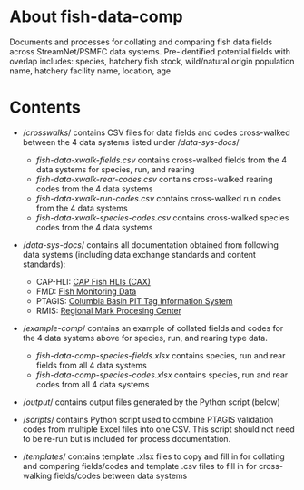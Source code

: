 # About fish-data-comp
Documents and processes for collating and comparing fish data fields across StreamNet/PSMFC data systems. Pre-identified potential fields with overlap includes: species, hatchery fish stock, wild/natural origin population name, hatchery facility name, location, age

# Contents
- /_crosswalks_/ contains CSV files for data fields and codes cross-walked between the 4 data systems listed under /_data-sys-docs_/
	- _fish-data-xwalk-fields.csv_ contains cross-walked fields from the 4 data systems for species, run, and rearing
	- _fish-data-xwalk-rear-codes.csv_ contains cross-walked rearing codes from the 4 data systems
	- _fish-data-xwalk-run-codes.csv_ contains cross-walked run codes from the 4 data systems
	- _fish-data-xwalk-species-codes.csv_ contains cross-walked species codes from the 4 data systems

- /_data-sys-docs_/ contains all documentation obtained from following data systems (including data exchange standards and content standards):
  - CAP-HLI: [CAP Fish HLIs (CAX)](https://www.streamnet.org/home/data-maps/fish-hlis/)
  - FMD: [Fish Monitoring Data](https://www.streamnet.org/home/data-maps/fish-data/)
  - PTAGIS: [Columbia Basin PIT Tag Information System](https://www.ptagis.org/)
  - RMIS: [Regional Mark Procesing Center](https://www.rmpc.org/data-selection/rmis-queries/)
  
- /_example-comp_/ contains an example of collated fields and codes for the 4 data systems above for species, run, and rearing type data.
	- _fish-data-comp-species-fields.xlsx_ contains species, run and rear fields from all 4 data systems
	- _fish-data-comp-species-codes.xlsx_ contains species, run and rear codes from all 4 data systems

- /_output_/ contains output files generated by the Python script (below)

- /_scripts_/ contains Python script used to combine PTAGIS validation codes from multiple Excel files into one CSV. This script should not need to be re-run but is included for process documentation.

- /_templates_/ contains template .xlsx files to copy and fill in for collating and comparing fields/codes and template .csv files to fill in for cross-walking fields/codes between data systems